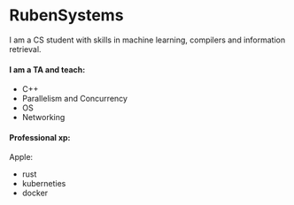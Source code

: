 # RubenSystems 

I am a CS student with skills in machine learning, compilers and information retrieval. 

#### I am a TA and teach:
- C++
- Parallelism and Concurrency
- OS
- Networking

#### Professional xp:
Apple: 
  - rust
  - kuberneties
  - docker


